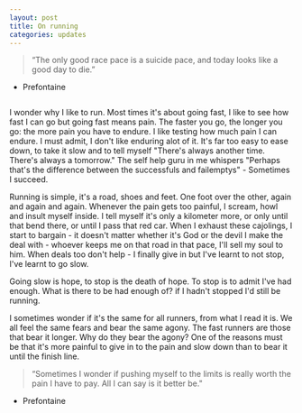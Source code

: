 ```yaml
---
layout: post
title: On running
categories: updates
---
```


> “The only good race pace is a suicide pace, and today looks like a good day to die.” 
- Prefontaine

<img src="/images/pre.gif" alt="">

I wonder why I like to run. Most times it's about going fast, I like to see how fast I can go but going fast means pain. The faster you go, the longer you go: the more pain you have to endure. I like testing how much pain I can endure. I must admit, I don't like enduring alot of it. It's far too easy to ease down, to take it slow and to tell myself "There's always another time. There's always a tomorrow." The self help guru in me whispers "Perhaps that's the difference between the successfuls and failemptys" - Sometimes I succeed.

Running is simple, it's a road, shoes and feet. One foot over the other, again and again and again. Whenever the pain gets too painful, I scream, howl and insult myself inside. I tell myself it's only a kilometer more, or only until that bend there, or until I pass that red car. When I exhaust these cajolings, I start to bargain - it doesn't matter whether it's God or the devil I make the deal with - whoever keeps me on that road in that pace, I'll sell my soul to him. When deals too don't help - I finally give in but I've learnt to not stop, I've learnt to go slow.

Going slow is hope, to stop is the death of hope. To stop is to admit I've had enough. What is there to be had enough of? if I hadn't stopped I'd still be running.

I sometimes wonder if it's the same for all runners, from what I read it is. We all feel the same fears and bear the same agony. The fast runners are those that bear it longer. Why do they bear the agony? One of the reasons must be that it's more painful to give in to the pain and slow down than to bear it until the finish line.

> “Sometimes I wonder if pushing myself to the limits is really worth the pain I have to pay. All I can say is it better be."
- Prefontaine
